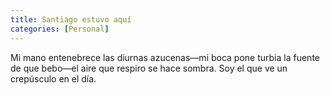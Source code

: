 ```yaml
---
title: Santiago estuvo aquí
categories: [Personal]
---
```



Mi mano entenebrece las diurnas azucenas—mi boca pone turbia la fuente de que
bebo—el aire que respiro se hace sombra. Soy el que ve un crepúsculo en el día.
